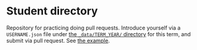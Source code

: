 # Student directory

Repository for practicing doing pull requests. Introduce yourself via a `USERNAME.json` file under [the `_data/TERM_YEAR/` directory](_data/) for this term, and submit via pull request. See [the example](_data/spring_2015/afeld.json).
